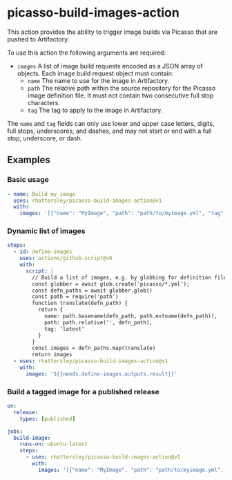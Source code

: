 # picasso-build-images-action

This action provides the ability to trigger image builds via Picasso that are pushed to Artifactory.

To use this action the following arguments are required:
* `images` A list of image build requests encoded as a JSON array of objects. Each image build request object must contain:
  * `name` The name to use for the image in Artifactory.
  * `path` The relative path within the source repository for the Picasso image definition file. It must not contain two consecutive full stop characters.
  * `tag` The tag to apply to the image in Artifactory.

The `name` and `tag` fields can only use lower and upper case letters, digits, full stops, underscores, and dashes, and may not start or end with a full stop, underscore, or dash.

## Examples

### Basic usage

```yaml
- name: Build my image
  uses: rhattersley/picasso-build-images-action@v1
  with:
    images: '[{"name": "MyImage", "path": "path/to/myimage.yml", "tag": "latest"}]'
```

### Dynamic list of images

```yaml
steps:
  - id: define-images
    uses: actions/github-script@v6
    with:
      script: |
        // Build a list of images, e.g. by globbing for definition files.
        const globber = await glob.create('picasso/*.yml');
        const defn_paths = await globber.glob()
        const path = require('path')
        function translate(defn_path) {
          return {
            name: path.basename(defn_path, path.extname(defn_path)),
            path: path.relative('', defn_path),
            tag: 'latest'
          }
        }
        const images = defn_paths.map(translate)
        return images
  - uses: rhattersley/picasso-build-images-action@v1
    with:
      images: '${{needs.define-images.outputs.result}}'
```

### Build a tagged image for a published release
```yaml
on:
  release:
    types: [published]

jobs:
  build-image:
    runs-on: ubuntu-latest
    steps:
      - uses: rhattersley/picasso-build-images-action@v1
        with:
          images: '[{"name": "MyImage", "path": "path/to/myimage.yml", "tag": "${{ github.event.release.tag_name }}"}]'
```
